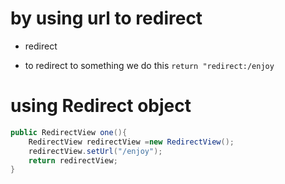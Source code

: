 

# by using url to redirect
- redirect

- to redirect to something we do this
`return "redirect:/enjoy`


# using Redirect object


```java
public RedirectView one(){
	RedirectView redirectView =new RedirectView();
	redirectView.setUrl("/enjoy");
	return redirectView;
}

```
